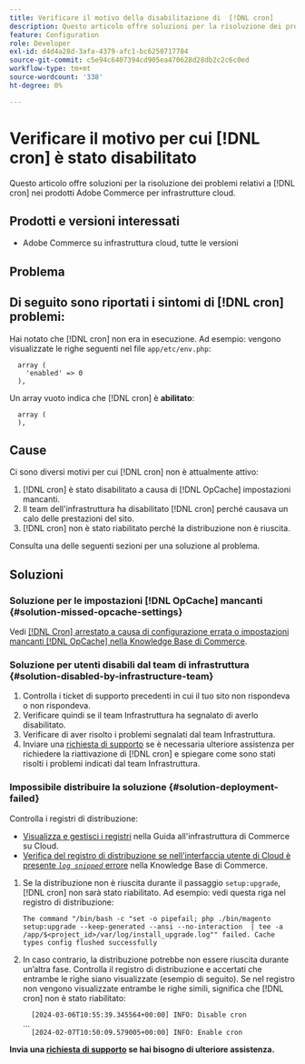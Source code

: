 ```yaml
---
title: Verificare il motivo della disabilitazione di  [!DNL cron]
description: Questo articolo offre soluzioni per la risoluzione dei problemi relativi ai cron in Adobe Commerce sui prodotti dell’infrastruttura cloud.
feature: Configuration
role: Developer
exl-id: d4d4a28d-3afa-4379-afc1-bc6250717784
source-git-commit: c5e94c6407394cd905ea470628d28db2c2c6c0ed
workflow-type: tm+mt
source-wordcount: '338'
ht-degree: 0%

---
```


# Verificare il motivo per cui [!DNL cron] è stato disabilitato

Questo articolo offre soluzioni per la risoluzione dei problemi relativi a [!DNL cron] nei prodotti Adobe Commerce per infrastrutture cloud.

## Prodotti e versioni interessati

* Adobe Commerce su infrastruttura cloud, tutte le versioni

## Problema

## Di seguito sono riportati i sintomi di [!DNL cron] problemi:

Hai notato che [!DNL cron] non era in esecuzione.
Ad esempio: vengono visualizzate le righe seguenti nel file `app/etc/env.php`:

```'cron' =>
  array (
    'enabled' => 0
  ),
```

Un array vuoto indica che [!DNL cron] è **abilitato**:

```'cron' =>
  array (
  ),
```

## Cause

Ci sono diversi motivi per cui [!DNL cron] non è attualmente attivo:

1. [!DNL cron] è stato disabilitato a causa di [!DNL OpCache] impostazioni mancanti.
1. Il team dell&#39;infrastruttura ha disabilitato [!DNL cron] perché causava un calo delle prestazioni del sito.
1. [!DNL cron] non è stato riabilitato perché la distribuzione non è riuscita.

Consulta una delle seguenti sezioni per una soluzione al problema.

## Soluzioni

### Soluzione per le impostazioni [!DNL OpCache] mancanti {#solution-missed-opcache-settings}

Vedi [[!DNL Cron] arrestato a causa di configurazione errata o impostazioni mancanti [!DNL OpCache] nella Knowledge Base di Commerce](https://experienceleague.adobe.com/en/docs/commerce-knowledge-base/kb/troubleshooting/miscellaneous/crons-blocked-running-missing-opache-settings).

### Soluzione per utenti disabili dal team di infrastruttura {#solution-disabled-by-infrastructure-team}

1. Controlla i ticket di supporto precedenti in cui il tuo sito non rispondeva o non rispondeva.
1. Verificare quindi se il team Infrastruttura ha segnalato di averlo disabilitato.
1. Verificare di aver risolto i problemi segnalati dal team Infrastruttura.
1. Inviare una [richiesta di supporto](https://experienceleague.adobe.com/en/docs/commerce-knowledge-base/kb/help-center-guide/magento-help-center-user-guide#support-tickets) se è necessaria ulteriore assistenza per richiedere la riattivazione di [!DNL cron] e spiegare come sono stati risolti i problemi indicati dal team Infrastruttura.

### Impossibile distribuire la soluzione {#solution-deployment-failed}

Controlla i registri di distribuzione:

* [Visualizza e gestisci i registri](https://experienceleague.adobe.com/en/docs/commerce-cloud-service/user-guide/develop/test/log-locations) nella Guida all&#39;infrastruttura di Commerce su Cloud.
* [Verifica del registro di distribuzione se nell&#39;interfaccia utente di Cloud è presente *`log snipped`* errore](https://experienceleague.adobe.com/en/docs/commerce-knowledge-base/kb/troubleshooting/miscellaneous/checking-deployment-log-if-the-cloud-ui-shows-log-snipped-error) nella Knowledge Base di Commerce.

1. Se la distribuzione non è riuscita durante il passaggio `setup:upgrade`, [!DNL cron] non sarà stato riabilitato.
Ad esempio: vedi questa riga nel registro di distribuzione:

   ```The command "/bin/bash -c "set -o pipefail; php ./bin/magento setup:upgrade --keep-generated --ansi --no-interaction  | tee -a /app/$<project_id>/var/log/install_upgrade.log"" failed. Cache types config flushed successfully```

1. In caso contrario, la distribuzione potrebbe non essere riuscita durante un’altra fase. Controlla il registro di distribuzione e accertati che entrambe le righe siano visualizzate (esempio di seguito). Se nel registro non vengono visualizzate entrambe le righe simili, significa che [!DNL cron] non è stato riabilitato:

   ```  [2024-03-06T10:55:39.345564+00:00] INFO: Disable cron```<br>
...<br>
   ```  [2024-02-07T10:50:09.579005+00:00] INFO: Enable cron```

**Invia una [richiesta di supporto](https://experienceleague.adobe.com/en/docs/commerce-knowledge-base/kb/help-center-guide/magento-help-center-user-guide#support-tickets) se hai bisogno di ulteriore assistenza.**
